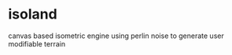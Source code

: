 isoland
=======

canvas based isometric engine using perlin noise to generate user modifiable terrain 
